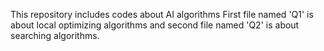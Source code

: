 This repository includes codes about AI algorithms
First file named 'Q1' is about local optimizing algorithms and second file named 'Q2' is about searching algorithms.
